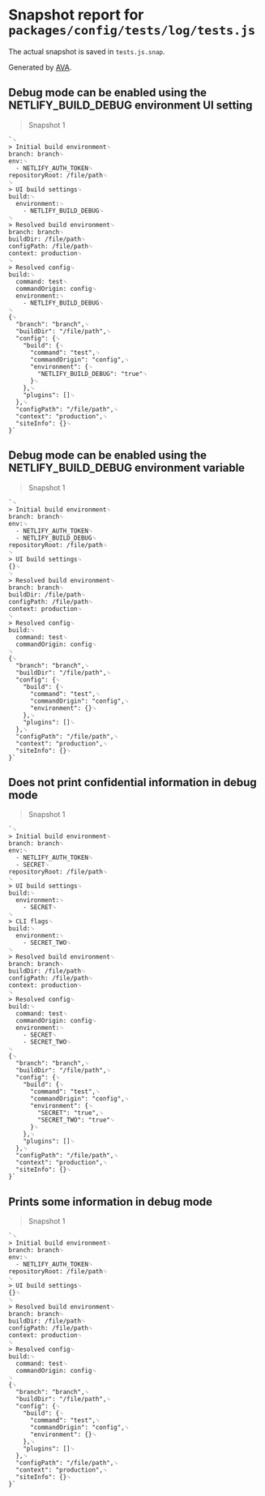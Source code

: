 # Snapshot report for `packages/config/tests/log/tests.js`

The actual snapshot is saved in `tests.js.snap`.

Generated by [AVA](https://ava.li).

## Debug mode can be enabled using the NETLIFY_BUILD_DEBUG environment UI setting

> Snapshot 1

    `␊
    > Initial build environment␊
    branch: branch␊
    env:␊
      - NETLIFY_AUTH_TOKEN␊
    repositoryRoot: /file/path␊
    ␊
    > UI build settings␊
    build:␊
      environment:␊
        - NETLIFY_BUILD_DEBUG␊
    ␊
    > Resolved build environment␊
    branch: branch␊
    buildDir: /file/path␊
    configPath: /file/path␊
    context: production␊
    ␊
    > Resolved config␊
    build:␊
      command: test␊
      commandOrigin: config␊
      environment:␊
        - NETLIFY_BUILD_DEBUG␊
    ␊
    {␊
      "branch": "branch",␊
      "buildDir": "/file/path",␊
      "config": {␊
        "build": {␊
          "command": "test",␊
          "commandOrigin": "config",␊
          "environment": {␊
            "NETLIFY_BUILD_DEBUG": "true"␊
          }␊
        },␊
        "plugins": []␊
      },␊
      "configPath": "/file/path",␊
      "context": "production",␊
      "siteInfo": {}␊
    }`

## Debug mode can be enabled using the NETLIFY_BUILD_DEBUG environment variable

> Snapshot 1

    `␊
    > Initial build environment␊
    branch: branch␊
    env:␊
      - NETLIFY_AUTH_TOKEN␊
      - NETLIFY_BUILD_DEBUG␊
    repositoryRoot: /file/path␊
    ␊
    > UI build settings␊
    {}␊
    ␊
    > Resolved build environment␊
    branch: branch␊
    buildDir: /file/path␊
    configPath: /file/path␊
    context: production␊
    ␊
    > Resolved config␊
    build:␊
      command: test␊
      commandOrigin: config␊
    ␊
    {␊
      "branch": "branch",␊
      "buildDir": "/file/path",␊
      "config": {␊
        "build": {␊
          "command": "test",␊
          "commandOrigin": "config",␊
          "environment": {}␊
        },␊
        "plugins": []␊
      },␊
      "configPath": "/file/path",␊
      "context": "production",␊
      "siteInfo": {}␊
    }`

## Does not print confidential information in debug mode

> Snapshot 1

    `␊
    > Initial build environment␊
    branch: branch␊
    env:␊
      - NETLIFY_AUTH_TOKEN␊
      - SECRET␊
    repositoryRoot: /file/path␊
    ␊
    > UI build settings␊
    build:␊
      environment:␊
        - SECRET␊
    ␊
    > CLI flags␊
    build:␊
      environment:␊
        - SECRET_TWO␊
    ␊
    > Resolved build environment␊
    branch: branch␊
    buildDir: /file/path␊
    configPath: /file/path␊
    context: production␊
    ␊
    > Resolved config␊
    build:␊
      command: test␊
      commandOrigin: config␊
      environment:␊
        - SECRET␊
        - SECRET_TWO␊
    ␊
    {␊
      "branch": "branch",␊
      "buildDir": "/file/path",␊
      "config": {␊
        "build": {␊
          "command": "test",␊
          "commandOrigin": "config",␊
          "environment": {␊
            "SECRET": "true",␊
            "SECRET_TWO": "true"␊
          }␊
        },␊
        "plugins": []␊
      },␊
      "configPath": "/file/path",␊
      "context": "production",␊
      "siteInfo": {}␊
    }`

## Prints some information in debug mode

> Snapshot 1

    `␊
    > Initial build environment␊
    branch: branch␊
    env:␊
      - NETLIFY_AUTH_TOKEN␊
    repositoryRoot: /file/path␊
    ␊
    > UI build settings␊
    {}␊
    ␊
    > Resolved build environment␊
    branch: branch␊
    buildDir: /file/path␊
    configPath: /file/path␊
    context: production␊
    ␊
    > Resolved config␊
    build:␊
      command: test␊
      commandOrigin: config␊
    ␊
    {␊
      "branch": "branch",␊
      "buildDir": "/file/path",␊
      "config": {␊
        "build": {␊
          "command": "test",␊
          "commandOrigin": "config",␊
          "environment": {}␊
        },␊
        "plugins": []␊
      },␊
      "configPath": "/file/path",␊
      "context": "production",␊
      "siteInfo": {}␊
    }`
